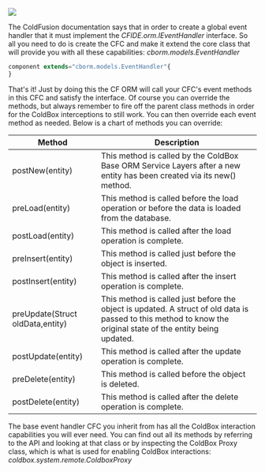 ![](ORMEventHandler.jpg)

 The ColdFusion documentation says that in order to create a global event handler that it must implement the *CFIDE.orm.IEventHandler* interface. So all you need to do is create the CFC and make it extend the core class that will provide you with all these capabilities: *cborm.models.EventHandler*

 ```javascript
 component extends="cborm.models.EventHandler"{
}
```

That's it! Just by doing this the CF ORM will call your CFC's event methods in this CFC and satisfy the interface. Of course you can override the methods, but always remember to fire off the parent class methods in order for the ColdBox interceptions to still work. You can then override each event method as needed. Below is a chart of methods you can override:


| Method | Description |
| --- | --- |
| postNew(entity) | This method is called by the ColdBox Base ORM Service Layers after a new entity has been created via its new() method. |
| preLoad(entity) | This method is called before the load operation or before the data is loaded from the database. |
| postLoad(entity) | This method is called after the load operation is complete. |
| preInsert(entity) | This method is called just before the object is inserted. |
| postInsert(entity) | This method is called after the insert operation is complete. |
| preUpdate(Struct oldData,entity) | This method is called just before the object is updated. A struct of old data is passed to this method to know the original state of the entity being updated. |
| postUpdate(entity) | This method is called after the update operation is complete. |
| preDelete(entity) | This method is called before the object is deleted. |
| postDelete(entity) | This method is called after the delete operation is complete. |

The base event handler CFC you inherit from has all the ColdBox interaction capabilities you will ever need. You can find out all its methods by referring to the API and looking at that class or by inspecting the ColdBox Proxy class, which is what is used for enabling ColdBox interactions: *coldbox.system.remote.ColdboxProxy*